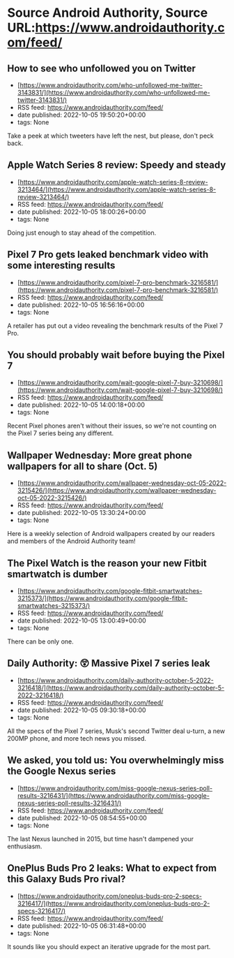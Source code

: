 # Source Android Authority, Source URL:https://www.androidauthority.com/feed/

## How to see who unfollowed you on Twitter
 - [https://www.androidauthority.com/who-unfollowed-me-twitter-3143831/](https://www.androidauthority.com/who-unfollowed-me-twitter-3143831/)
 - RSS feed: https://www.androidauthority.com/feed/
 - date published: 2022-10-05 19:50:20+00:00
 - tags: None

Take a peek at which tweeters have left the nest, but please, don't peck back.

## Apple Watch Series 8 review: Speedy and steady
 - [https://www.androidauthority.com/apple-watch-series-8-review-3213464/](https://www.androidauthority.com/apple-watch-series-8-review-3213464/)
 - RSS feed: https://www.androidauthority.com/feed/
 - date published: 2022-10-05 18:00:26+00:00
 - tags: None

Doing just enough to stay ahead of the competition.

## Pixel 7 Pro gets leaked benchmark video with some interesting results
 - [https://www.androidauthority.com/pixel-7-pro-benchmark-3216581/](https://www.androidauthority.com/pixel-7-pro-benchmark-3216581/)
 - RSS feed: https://www.androidauthority.com/feed/
 - date published: 2022-10-05 16:56:16+00:00
 - tags: None

A retailer has put out a video revealing the benchmark results of the Pixel 7 Pro.

## You should probably wait before buying the Pixel 7
 - [https://www.androidauthority.com/wait-google-pixel-7-buy-3210698/](https://www.androidauthority.com/wait-google-pixel-7-buy-3210698/)
 - RSS feed: https://www.androidauthority.com/feed/
 - date published: 2022-10-05 14:00:18+00:00
 - tags: None

Recent Pixel phones aren't without their issues, so we're not counting on the Pixel 7 series being any different.

## Wallpaper Wednesday: More great phone wallpapers for all to share (Oct. 5)
 - [https://www.androidauthority.com/wallpaper-wednesday-oct-05-2022-3215426/](https://www.androidauthority.com/wallpaper-wednesday-oct-05-2022-3215426/)
 - RSS feed: https://www.androidauthority.com/feed/
 - date published: 2022-10-05 13:30:24+00:00
 - tags: None

Here is a weekly selection of Android wallpapers created by our readers and members of the Android Authority team!

## The Pixel Watch is the reason your new Fitbit smartwatch is dumber
 - [https://www.androidauthority.com/google-fitbit-smartwatches-3215373/](https://www.androidauthority.com/google-fitbit-smartwatches-3215373/)
 - RSS feed: https://www.androidauthority.com/feed/
 - date published: 2022-10-05 13:00:49+00:00
 - tags: None

There can be only one.

## Daily Authority: 😲 Massive Pixel 7 series leak
 - [https://www.androidauthority.com/daily-authority-october-5-2022-3216418/](https://www.androidauthority.com/daily-authority-october-5-2022-3216418/)
 - RSS feed: https://www.androidauthority.com/feed/
 - date published: 2022-10-05 09:30:18+00:00
 - tags: None

All the specs of the Pixel 7 series, Musk's second Twitter deal u-turn, a new 200MP phone, and more tech news you missed.

## We asked, you told us: You overwhelmingly miss the Google Nexus series
 - [https://www.androidauthority.com/miss-google-nexus-series-poll-results-3216431/](https://www.androidauthority.com/miss-google-nexus-series-poll-results-3216431/)
 - RSS feed: https://www.androidauthority.com/feed/
 - date published: 2022-10-05 08:54:55+00:00
 - tags: None

The last Nexus launched in 2015, but time hasn't dampened your enthusiasm.

## OnePlus Buds Pro 2 leaks: What to expect from this Galaxy Buds Pro rival?
 - [https://www.androidauthority.com/oneplus-buds-pro-2-specs-3216417/](https://www.androidauthority.com/oneplus-buds-pro-2-specs-3216417/)
 - RSS feed: https://www.androidauthority.com/feed/
 - date published: 2022-10-05 06:31:48+00:00
 - tags: None

It sounds like you should expect an iterative upgrade for the most part.
